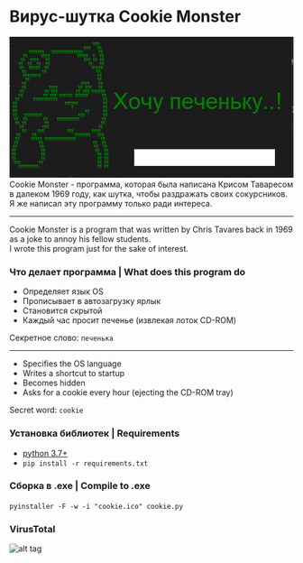# Вирус-шутка Cookie Monster
![alt tag](https://github.com/iterweb/cookie_monster/blob/master/img/want_a_cookie.png)​<br>
Cookie Monster - программа, которая была написана Крисом Таваресом в далеком 1969 году, как шутка, чтобы раздражать своих сокурсников.<br>
Я же написал эту программу только ради интереса.<br>
***
Cookie Monster is a program that was written by Chris Tavares back in 1969 as a joke to annoy his fellow students.<br>
I wrote this program just for the sake of interest.

### Что делает программа | What does this program do
* Определяет язык OS
* Прописывает в автозагрузку ярлык
* Становится скрытой
* Каждый час просит печенье (извлекая лоток CD-ROM)

Секретное слово: ```печенька```
***
* Specifies the OS language
* Writes a shortcut to startup
* Becomes hidden
* Asks for a cookie every hour (ejecting the CD-ROM tray)

Secret word: ```cookie```

### Установка библиотек | Requirements
* [python 3.7+](https://www.python.org/)
* ```pip install -r requirements.txt``` 

### Сборка в .exe | Compile to .exe
```pyinstaller -F -w -i "cookie.ico" cookie.py```

### VirusTotal
![alt tag](https://github.com/iterweb/cookie_monster/blob/master/img/virustotal.png)​
